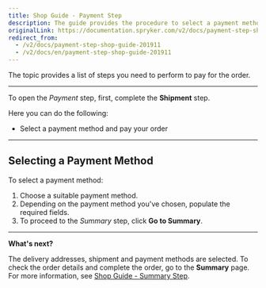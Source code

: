 ```yaml
---
title: Shop Guide - Payment Step
description: The guide provides the procedure to select a payment method for the order in the Storefront.
originalLink: https://documentation.spryker.com/v2/docs/payment-step-shop-guide-201911
redirect_from:
  - /v2/docs/payment-step-shop-guide-201911
  - /v2/docs/en/payment-step-shop-guide-201911
---
```


The topic provides a list of steps you need to perform to pay for the order.
***
To open the *Payment* step, first, complete the **Shipment** step.

Here you can do the following:
* Select a payment method and pay your order
***
## Selecting a Payment Method
To select a payment method:

1. Choose a suitable payment method.
2. Depending on the payment method you've chosen, populate the required fields.
3. To proceed to the *Summary* step, click **Go to Summary**.
***
**What's next?**

The delivery addresses, shipment and payment methods are selected. To check the order details and complete the order, go to the **Summary** page. 
For more information, see [Shop Guide - Summary Step](/docs/scos/user/user-guides/201903.0/shop-user-guide/checkout/shop-guide-summary-step.html).

<!-- Last review date: Sep 24, 2019 -->
